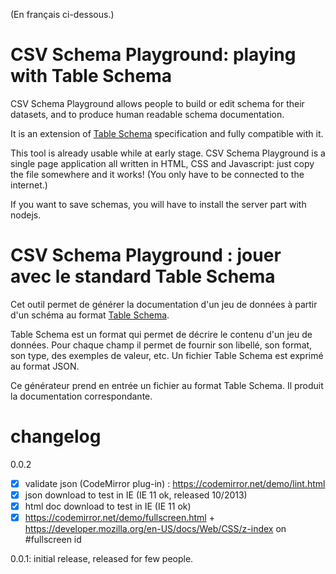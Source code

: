 (En français ci-dessous.)

# CSV Schema Playground: playing with Table Schema

CSV Schema Playground allows people to build or edit schema for their datasets, and to produce human readable schema documentation.

It is an extension of [Table Schema](https://specs.frictionlessdata.io/table-schema/) specification and fully compatible with it.

This tool is already usable while at early stage. CSV Schema Playground is a single page application all written in HTML, CSS and Javascript: just copy the file somewhere and it works! (You only have to be connected to the internet.)

If you want to save schemas, you will have to install the server part with nodejs.


# CSV Schema Playground : jouer avec le standard Table Schema

Cet outil permet de générer la documentation d'un jeu de données à partir d'un schéma au format [Table Schema](https://specs.frictionlessdata.io/table-schema/).

Table Schema est un format qui permet de décrire le contenu d'un jeu de données. Pour chaque champ il permet de fournir son libellé, son format, son type, des exemples de valeur, etc.
Un fichier Table Schema est exprimé au format JSON.

Ce générateur prend en entrée un fichier au format Table Schema. Il produit la documentation correspondante.

# changelog

0.0.2
* [x] validate json (CodeMirror plug-in) : https://codemirror.net/demo/lint.html
* [x] json download to test in IE (IE 11 ok, released 10/2013)
* [x] html doc download to test in IE (IE 11 ok)
* [x] https://codemirror.net/demo/fullscreen.html + https://developer.mozilla.org/en-US/docs/Web/CSS/z-index on #fullscreen id

0.0.1: initial release, released for few people.
